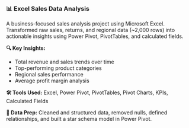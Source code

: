 ### 📊 Excel Sales Data Analysis

A business-focused sales analysis project using Microsoft Excel. Transformed raw sales, returns, and regional data (~2,000 rows) into actionable insights using Power Pivot, PivotTables, and calculated fields.

**🔍 Key Insights:**
- Total revenue and sales trends over time
- Top-performing product categories
- Regional sales performance
- Average profit margin analysis

**🛠️ Tools Used:** Excel, Power Pivot, PivotTables, Pivot Charts, KPIs, Calculated Fields

**📂 Data Prep:** Cleaned and structured data, removed nulls, defined relationships, and built a star schema model in Power Pivot.
